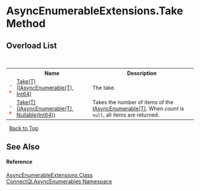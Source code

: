 # AsyncEnumerableExtensions.Take Method 
 


## Overload List
&nbsp;<table><tr><th></th><th>Name</th><th>Description</th></tr><tr><td>![Public method](media/pubmethod.gif "Public method")![Static member](media/static.gif "Static member")</td><td><a href="M_ConnectQl_AsyncEnumerables_AsyncEnumerableExtensions_Take__1">Take(T)(IAsyncEnumerable(T), Int64)</a></td><td>
The take.</td></tr><tr><td>![Public method](media/pubmethod.gif "Public method")![Static member](media/static.gif "Static member")</td><td><a href="M_ConnectQl_AsyncEnumerables_AsyncEnumerableExtensions_Take__1_1">Take(T)(IAsyncEnumerable(T), Nullable(Int64))</a></td><td>
Takes the number of items of the <a href="T_ConnectQl_AsyncEnumerables_IAsyncEnumerable_1">IAsyncEnumerable(T)</a>. When *count* is `null`, all items are returned.</td></tr></table>&nbsp;
<a href="#asyncenumerableextensions.take-method">Back to Top</a>

## See Also


#### Reference
<a href="T_ConnectQl_AsyncEnumerables_AsyncEnumerableExtensions">AsyncEnumerableExtensions Class</a><br /><a href="N_ConnectQl_AsyncEnumerables">ConnectQl.AsyncEnumerables Namespace</a><br />